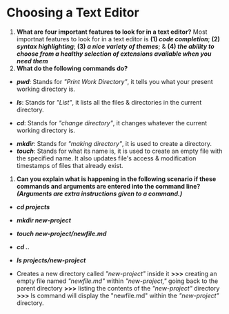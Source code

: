 # Choosing a Text Editor
1. **What are four important features to look for in a text editor?** Most importnat features to look for in a text editor is **(1) _code completion_**; **(2) _syntax
 highlighting_**; **(3) _a nice variety of themes_**; & **(4) _the ability to choose from a healthy selection of extensions available when you need them_**
1. **What do the following commands do?**
* ***pwd***: Stands for _"Print Work Directory"_, it tells you what your present working directory is.
- ***ls***: Stands for _"List"_, it lists all the files & directories in the current directory.
+ ***cd***: Stands for _"change directory"_, it changes whatever the current working directory is. 
* ***mkdir***: Stands for _"making directory"_, it is used to create a directory.
* ***touch***: Stands for what its name is, it is used to create an empty file with the specified name. It also updates file's access & modification timestamps of files that already exist. 
1. **Can you explain what is happening in the following scenario if these commands and arguments are entered into the command line? _(Arguments are extra instructions given to a command.)_**
* ***cd projects***
- ***mkdir new-project***
+ ***touch new-project/newfile.md***
* ***cd ..***
- ***ls projects/new-project***
* Creates a new directory called _"new-project"_ inside it **>>>** creating an empty file named _"newfile.md"_ within _"new-project,"_ going back to the parent directory **>>>** listing the contents of the _"new-project"_ directory **>>>** ls command will display the "newfile.md" within the _"new-project"_ directory.
